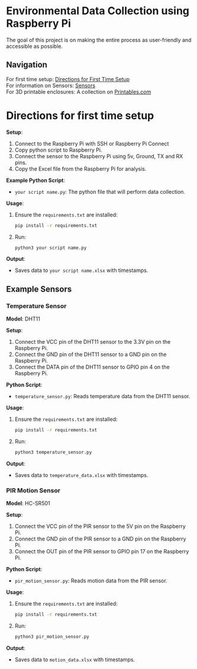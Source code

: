 # Environmental Data Collection using Raspberry Pi

The goal of this project is on making the entire process as user-friendly and accessible as possible.

## Navigation
For first time setup: [Directions for First Time Setup](#Directions-for-first-time-setup)  
For information on Sensors: [Sensors](#Sensors.md)  
For 3D printable enclosures: A collection on [Printables.com](https://www.printables.com/@HenryLevesque/collections/1649941)


# Directions for first time setup
**Setup**:
1. Connect to the Raspberry Pi with SSH or Raspberry Pi Connect  
2. Copy python script to Raspberry Pi.  
3. Connect the sensor to the Raspberry Pi using 5v, Ground, TX and RX pins.
4. Copy the Excel file from the Raspberry Pi for analysis.

**Example Python Script**:  
- `your script name.py`: The python file that will perform data collection.

**Usage**:
1. Ensure the `requirements.txt` are installed:
    ```sh
    pip install -r requirements.txt
    ```
2. Run:
    ```sh
    python3 your script name.py
    ```
**Output**:
- Saves data to `your script name.xlsx` with timestamps.

## Example Sensors

### Temperature Sensor
**Model**: DHT11

**Setup**:
1. Connect the VCC pin of the DHT11 sensor to the 3.3V pin on the Raspberry Pi.  
2. Connect the GND pin of the DHT11 sensor to a GND pin on the Raspberry Pi.  
3. Connect the DATA pin of the DHT11 sensor to GPIO pin 4 on the Raspberry Pi.

**Python Script**:  
- `temperature_sensor.py`: Reads temperature data from the DHT11 sensor.

**Usage**:
1. Ensure the `requirements.txt` are installed:
    ```sh
    pip install -r requirements.txt
    ```
2. Run:
    ```sh
    python3 temperature_sensor.py
    ```
**Output**:
- Saves data to `temperature_data.xlsx` with timestamps.

### PIR Motion Sensor
**Model**: HC-SR501

**Setup**:
1. Connect the VCC pin of the PIR sensor to the 5V pin on the Raspberry Pi.  
2. Connect the GND pin of the PIR sensor to a GND pin on the Raspberry Pi.  
3. Connect the OUT pin of the PIR sensor to GPIO pin 17 on the Raspberry Pi.

**Python Script**:  
- `pir_motion_sensor.py`: Reads motion data from the PIR sensor.

**Usage**:
1. Ensure the `requirements.txt` are installed:
    ```sh
    pip install -r requirements.txt
    ```
2. Run:
    ```sh
    python3 pir_motion_sensor.py
    ```
**Output**:
- Saves data to `motion_data.xlsx` with timestamps.
